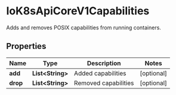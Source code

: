 

# IoK8sApiCoreV1Capabilities

Adds and removes POSIX capabilities from running containers.
## Properties

Name | Type | Description | Notes
------------ | ------------- | ------------- | -------------
**add** | **List&lt;String&gt;** | Added capabilities |  [optional]
**drop** | **List&lt;String&gt;** | Removed capabilities |  [optional]



